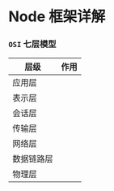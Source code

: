 # Node 框架详解

### `OSI` 七层模型

| 层级    | 作用 |
| ----- | -- |
| 应用层   |    |
| 表示层   |    |
| 会话层   |    |
| 传输层   |    |
| 网络层   |    |
| 数据链路层 |    |
| 物理层   |    |


